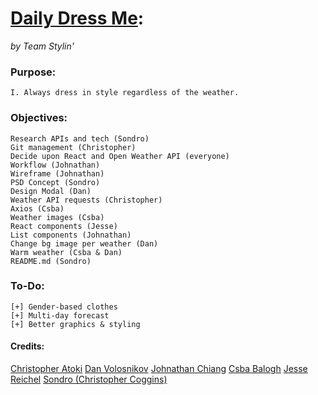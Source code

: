 # [Daily Dress Me](https://github.com/get-dressed-well/daily-dress-me):

_by Team Stylin'_

### Purpose:

```
I. Always dress in style regardless of the weather.
```

### Objectives:

```
Research APIs and tech (Sondro)
Git management (Christopher)
Decide upon React and Open Weather API (everyone)
Workflow (Johnathan)
Wireframe (Johnathan)
PSD Concept (Sondro)
Design Modal (Dan)
Weather API requests (Christopher)
Axios (Csba)
Weather images (Csba)
React components (Jesse)
List components (Johnathan)
Change bg image per weather (Dan)
Warm weather (Csba & Dan)
README.md (Sondro)
```

### To-Do:

```
[+] Gender-based clothes
[+] Multi-day forecast
[+] Better graphics & styling
```

#### Credits:

[Christopher Atoki](https://github.com/kingatoki)
[Dan Volosnikov](https://github.com/lightofdavinci)
[Johnathan Chiang](https://github.com/bluebackground)
[Csba Balogh](https://github.com/JasonCorp84)
[Jesse Reichel](https://github.com/KryoKorpz)
[Sondro (Christopher Coggins)](https://github.com/Sondro)
